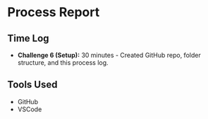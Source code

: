 # Process Report

## Time Log
* **Challenge 6 (Setup):** 30 minutes - Created GitHub repo, folder structure, and this process log.

## Tools Used
* GitHub
* VSCode